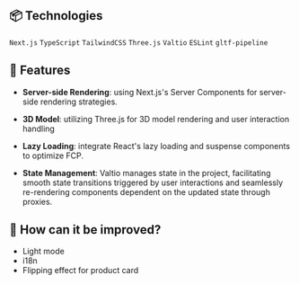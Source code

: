 ## 📦 Technologies

`Next.js` `TypeScript` `TailwindCSS` `Three.js` `Valtio` `ESLint` `gltf-pipeline`

## 🦄 Features

- **Server-side Rendering**: using Next.js's Server Components for server-side rendering strategies.

- **3D Model**: utilizing Three.js for 3D model rendering and user interaction handling

- **Lazy Loading**: integrate React's lazy loading and suspense components to optimize FCP.

- **State Management**:
Valtio manages state in the project, facilitating smooth state transitions triggered by user interactions and seamlessly re-rendering components dependent on the updated state through proxies.


## 💭 How can it be improved?

- Light mode
- i18n
- Flipping effect for product card
